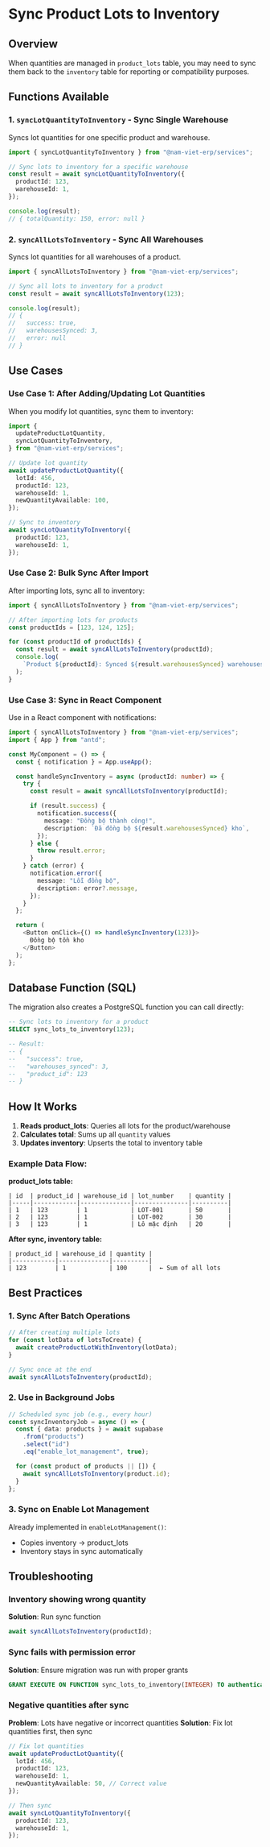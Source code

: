 # Sync Product Lots to Inventory

## Overview

When quantities are managed in `product_lots` table, you may need to sync them back to the `inventory` table for reporting or compatibility purposes.

## Functions Available

### 1. `syncLotQuantityToInventory` - Sync Single Warehouse

Syncs lot quantities for one specific product and warehouse.

```typescript
import { syncLotQuantityToInventory } from "@nam-viet-erp/services";

// Sync lots to inventory for a specific warehouse
const result = await syncLotQuantityToInventory({
  productId: 123,
  warehouseId: 1,
});

console.log(result);
// { totalQuantity: 150, error: null }
```

### 2. `syncAllLotsToInventory` - Sync All Warehouses

Syncs lot quantities for all warehouses of a product.

```typescript
import { syncAllLotsToInventory } from "@nam-viet-erp/services";

// Sync all lots to inventory for a product
const result = await syncAllLotsToInventory(123);

console.log(result);
// {
//   success: true,
//   warehousesSynced: 3,
//   error: null
// }
```

## Use Cases

### Use Case 1: After Adding/Updating Lot Quantities

When you modify lot quantities, sync them to inventory:

```typescript
import {
  updateProductLotQuantity,
  syncLotQuantityToInventory,
} from "@nam-viet-erp/services";

// Update lot quantity
await updateProductLotQuantity({
  lotId: 456,
  productId: 123,
  warehouseId: 1,
  newQuantityAvailable: 100,
});

// Sync to inventory
await syncLotQuantityToInventory({
  productId: 123,
  warehouseId: 1,
});
```

### Use Case 2: Bulk Sync After Import

After importing lots, sync all to inventory:

```typescript
import { syncAllLotsToInventory } from "@nam-viet-erp/services";

// After importing lots for products
const productIds = [123, 124, 125];

for (const productId of productIds) {
  const result = await syncAllLotsToInventory(productId);
  console.log(
    `Product ${productId}: Synced ${result.warehousesSynced} warehouses`,
  );
}
```

### Use Case 3: Sync in React Component

Use in a React component with notifications:

```typescript
import { syncAllLotsToInventory } from "@nam-viet-erp/services";
import { App } from "antd";

const MyComponent = () => {
  const { notification } = App.useApp();

  const handleSyncInventory = async (productId: number) => {
    try {
      const result = await syncAllLotsToInventory(productId);

      if (result.success) {
        notification.success({
          message: "Đồng bộ thành công!",
          description: `Đã đồng bộ ${result.warehousesSynced} kho`,
        });
      } else {
        throw result.error;
      }
    } catch (error) {
      notification.error({
        message: "Lỗi đồng bộ",
        description: error?.message,
      });
    }
  };

  return (
    <Button onClick={() => handleSyncInventory(123)}>
      Đồng bộ tồn kho
    </Button>
  );
};
```

## Database Function (SQL)

The migration also creates a PostgreSQL function you can call directly:

```sql
-- Sync lots to inventory for a product
SELECT sync_lots_to_inventory(123);

-- Result:
-- {
--   "success": true,
--   "warehouses_synced": 3,
--   "product_id": 123
-- }
```

## How It Works

1. **Reads product_lots**: Queries all lots for the product/warehouse
2. **Calculates total**: Sums up all `quantity` values
3. **Updates inventory**: Upserts the total to inventory table

### Example Data Flow:

**product_lots table:**

```
| id  | product_id | warehouse_id | lot_number    | quantity |
|-----|------------|--------------|---------------|----------|
| 1   | 123        | 1            | LOT-001       | 50       |
| 2   | 123        | 1            | LOT-002       | 30       |
| 3   | 123        | 1            | Lô mặc định   | 20       |
```

**After sync, inventory table:**

```
| product_id | warehouse_id | quantity |
|------------|--------------|----------|
| 123        | 1            | 100      |  ← Sum of all lots
```

## Best Practices

### 1. Sync After Batch Operations

```typescript
// After creating multiple lots
for (const lotData of lotsToCreate) {
  await createProductLotWithInventory(lotData);
}

// Sync once at the end
await syncAllLotsToInventory(productId);
```

### 2. Use in Background Jobs

```typescript
// Scheduled sync job (e.g., every hour)
const syncInventoryJob = async () => {
  const { data: products } = await supabase
    .from("products")
    .select("id")
    .eq("enable_lot_management", true);

  for (const product of products || []) {
    await syncAllLotsToInventory(product.id);
  }
};
```

### 3. Sync on Enable Lot Management

Already implemented in `enableLotManagement()`:

- Copies inventory → product_lots
- Inventory stays in sync automatically

## Troubleshooting

### Inventory showing wrong quantity

**Solution**: Run sync function

```typescript
await syncAllLotsToInventory(productId);
```

### Sync fails with permission error

**Solution**: Ensure migration was run with proper grants

```sql
GRANT EXECUTE ON FUNCTION sync_lots_to_inventory(INTEGER) TO authenticated;
```

### Negative quantities after sync

**Problem**: Lots have negative or incorrect quantities
**Solution**: Fix lot quantities first, then sync

```typescript
// Fix lot quantities
await updateProductLotQuantity({
  lotId: 456,
  productId: 123,
  warehouseId: 1,
  newQuantityAvailable: 50, // Correct value
});

// Then sync
await syncLotQuantityToInventory({
  productId: 123,
  warehouseId: 1,
});
```
